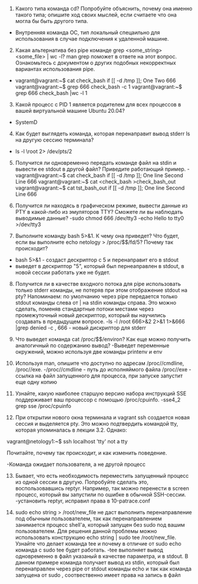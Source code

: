 1) Какого типа команда cd? Попробуйте объяснить, почему она именно такого типа; опишите ход своих мыслей, если считаете что она могла бы быть другого типа.
- Внутренняя команда ОС, тип локальный спецаильно для использования в случае подключения к удаленной машине.

2) Какая альтернатива без pipe команде grep <some_string> <some_file> | wc -l? man grep поможет в ответе на этот вопрос. Ознакомьтесь с документом о других подобных некорректных вариантах использования pipe.
- vagrant@vagrant:~$ cat check_bash
if [[ -d /tmp ]];
One
Two
666
vagrant@vagrant:~$ grep 666 check_bash -c
1
vagrant@vagrant:~$ grep 666 check_bash |wc -l
1

3) Какой процесс с PID 1 является родителем для всех процессов в вашей виртуальной машине Ubuntu 20.04?
- SystemD

4) Как будет выглядеть команда, которая перенаправит вывод stderr ls на другую сессию терминала?
- ls -l \root 2> /dev/pts/2

5) Получится ли одновременно передать команде файл на stdin и вывести ее stdout в другой файл? Приведите работающий пример.
-vagrant@vagrant:~$ cat check_bash
if [[ -d /tmp ]];
One line
Second Line
666
vagrant@vagrant:~$ cat <check_bash >check_bash_out
vagrant@vagrant:~$ cat tst_bash_out
if [[ -d /tmp ]];
One line
Second Line
666

6) Получится ли находясь в графическом режиме, вывести данные из PTY в какой-либо из эмуляторов TTY? Сможете ли вы наблюдать выводимые данные?
-sudo chmod 666 /dev/tty3
-echo Hello to tty0 >/dev/tty3

7) Выполните команду bash 5>&1. К чему она приведет? Что будет, если вы выполните echo netology > /proc/$$/fd/5? Почему так происходит?
- bash 5>&1 - создаст дескриптор с 5 и перенаправит его в stdout
- выведет в дескриптор "5", который был пернеаправлен в stdout, в новой сессии работать уже не будет.

8) Получится ли в качестве входного потока для pipe использовать только stderr команды, не потеряв при этом отображение stdout на pty? Напоминаем: по умолчанию через pipe передается только stdout команды слева от | на stdin команды справа. Это можно сделать, поменяв стандартные потоки местами через промежуточный новый дескриптор, который вы научились создавать в предыдущем вопросе.
-ls -l /root 666>&2 2>&1 1>&666 |grep denied -c  , 666 - новый дискриптор для stderr

9) Что выведет команда cat /proc/$$/environ? Как еще можно получить аналогичный по содержанию вывод?
-Выведет переменные окружений, можно используя две команды printenv и env

10) Используя man, опишите что доступно по адресам /proc/<PID>/cmdline, /proc/<PID>/exe.
-/proc/<PID>/cmdline - путь до исполняймого файла
/proc/<PID>/exe - ссылка на файл запущенного для процесса, при запуске запустит еще одну копию

11)  Узнайте, какую наиболее старшую версию набора инструкций SSE поддерживает ваш процессор с помощью /proc/cpuinfo.
-sse4_2 
grep sse /proc/cpuinfo

12) При открытии нового окна терминала и vagrant ssh создается новая сессия и выделяется pty. Это можно подтвердить командой tty, которая упоминалась в лекции 3.2. Однако:

   vagrant@netology1:~$ ssh localhost 'tty'
   not a tty

   Почитайте, почему так происходит, и как изменить поведение.

-Команда ожидает пользователя, а не другой процесс

13)   Бывает, что есть необходимость переместить запущенный процесс из одной сессии в другую. Попробуйте сделать это, воспользовавшись reptyr. Например, так можно перенести в screen процесс, который вы запустили по ошибке в обычной SSH-сессии.
-установить reptyr, исправил права в 10-patrace.conf

14)  sudo echo string > /root/new_file не даст выполнить перенаправление под обычным пользователем, так как перенаправлением занимается процесс shell'а, который запущен без sudo под вашим пользователем. Для решения данной проблемы можно использовать конструкцию echo string | sudo tee /root/new_file. Узнайте что делает команда tee и почему в отличие от sudo echo команда с sudo tee будет работать.
-tee выполняет вывод одновременно в файл указаный в качестве параметра, и в stdout. В данном примере команда получает вывод из stdin, который был перенаправлен через pipe от stdout команды echo и так как команда запущена от sudo , соотвественно имеет права на запись в файл
